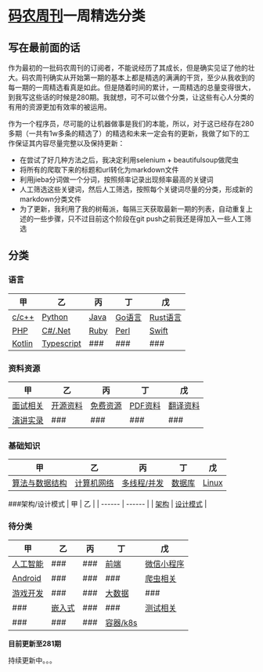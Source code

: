 # [码农周刊](https://weekly.manong.io/)一周精选分类

## 写在最前面的话

作为最初的一批码农周刊的订阅者，不能说经历了其成长，但是确实见证了他的壮大。码农周刊确实从开始第一期的基本上都是精选的满满的干货，至少从我收到的每一期的一周精选看真是如此。但是随着时间的累计，一周精选的总量变得很大，到我写这些话的时候是280期。我就想，可不可以做个分类，让这些有心人分类的有用的资源更加有效率的被运用。

作为一个程序员，尽可能的让机器做事是我们的本能，所以，对于这已经存在280多期（一共有1w多条的精选了）的精选和未来一定会有的更新，我做了如下的工作保证其内容尽量完整以及保持更新：

- 在尝试了好几种方法之后，我决定利用selenium + beautifulsoup做爬虫
- 将所有的爬取下来的标题和url转化为markdown文件
- 利用jieba分词做一个分词，按照频率记录出现频率最高的关键词
- 人工筛选这些关键词，然后人工筛选，按照每个关键词尽量的分类，形成新的markdown分类文件
- 为了更新，我利用了我的树莓派，每隔三天获取最新一期的列表，自动重复上述的一些步骤，只不过目前这个阶段在git push之前我还是得加入一些人工筛选

## 分类
### 语言
| 甲 | 乙 | 丙 | 丁 | 戊 |
| ------ | ------ | ------ | ------ | ------ |
| [c/c++](docs/CPPLinks.md) | [Python](docs/PythonLists.md) | [Java](docs/JavaLinks.md) | [Go语言](docs/GoLists.md) | [Rust语言](docs/Rustinks.md)|
| [PHP](docs/PHPLists.md) | [C#/.Net](docs/DotNetLinks.md) | [Ruby](docs/RubyLinks.md) | [Perl](docs/PerlLinks.md) | [Swift](docs/SwiftLinks.md) |
| [Kotlin](docs/KotlinLinks.md) | [Typescript](docs/TypescriptLinks.md) | ### | ### | ### | 

### 资料资源
| 甲 | 乙 | 丙 | 丁 | 戊 |
| ------ | ------ | ------ | ------ | ------ |
| [面试相关](docs/InterviewLinks.md) | [开源资料](docs/OpenSourceLinks.md) | [免费资源](docs/FreeLists.md) | [PDF资料](docs/PDFLinks.md) | [翻译资料](docs/TranslateLinks.md) |
| [演讲实录](docs/SpeechLinks.md) | ### | ### | ### | ### |

### 基础知识
| 甲 | 乙 | 丙 | 丁 | 戊 |
| ------ | ------ | ------ | ------ | ------ |
| [算法与数据结构](docs/AlgLinks.md) | [计算机网络](docs/NetworkLists.md) | [多线程/并发](docs/ConThreadLists.md) | [数据库](docs/DatabaseLinks.md) | [Linux](docs/LinuxLists.md) |

###架构/设计模式
| 甲 | 乙 |
| ------ | ------ |
| [架构](docs/ArchitectureLists.md) | [设计模式](docs/DesignModeLists.md) |

### 待分类
| 甲 | 乙 | 丙 | 丁 | 戊 |
| ------ | ------ | ------ | ------ | ------ |
| [人工智能](docs/AILinks.md) | ### | ### | [前端](docs/FrontendLinks.md) | [微信小程序](docs/WXMiniProgramLinks.md) |
| [Android](docs/AndroidLinks.md) | ### | ### | ### | [爬虫相关](docs/ScrapyLinks.md) |
| [游戏开发](docs/GameDevLinks.md) | ### | ### | [大数据](docs/BigDataLinks.md) | ### |
| ### | [嵌入式](docs/EmbededLinks.md) | ### | ### | [测试相关](docs/TestingLinks.md) |
| ### | ### | ### | [容器/k8s](docs/ContainerLinks.md) | |

**目前更新至281期**

持续更新中。。。 
